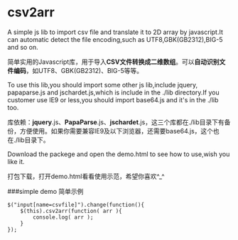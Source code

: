 # csv2arr
A simple js lib to import csv file and translate it to 2D array by javascript.It can automatic detect the file encoding,such as UTF8,GBK(GB2312),BIG-5 and so on.

简单实用的Javascript库，用于导入**CSV文件转换成二维数组**。可以**自动识别文件编码**，如UTF8、GBK(GB2312)、BIG-5等等。

To use this lib,you should import some other js lib,include jquery, papaparse.js and jschardet.js,which is include in the ./lib directory.If you customer use IE9 or less,you should import base64.js and it's in the ./lib too.

库依赖：**jquery**.js、**PapaParse**.js、**jschardet**.js，这三个库都在./lib目录下有备份，方便使用。如果你需要兼容IE9及以下浏览器，还需要base64.js，这个也在./lib目录下。

Download the packege and open the demo.html to see how to use,wish you like it.

打包下载，打开demo.html看看使用示范，希望你喜欢^_^

###simple demo 简单示例
```
$("input[name=csvfile]").change(function(){
	$(this).csv2arr(function( arr ){
		console.log( arr );
	}
});
```

